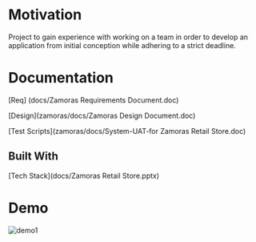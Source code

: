 # Motivation

Project to gain experience with working on a team in order to develop an application from initial conception while adhering to a strict deadline.

# Documentation

[Req] (docs/Zamoras Requirements Document.doc)

[Design](zamoras/docs/Zamoras Design Document.doc)

[Test Scripts](zamoras/docs/System-UAT-for Zamoras Retail Store.doc)


## Built With

[Tech Stack](docs/Zamoras Retail Store.pptx)


# Demo
![demo1](https://user-images.githubusercontent.com/18449651/30940676-cfbf1c40-a3af-11e7-9ca3-26552e2245c3.gif)
